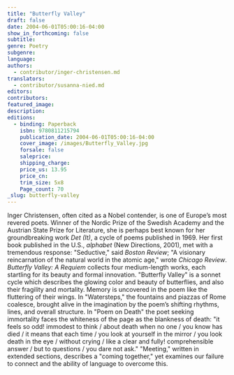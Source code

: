 ```yaml
---
title: "Butterfly Valley"
draft: false
date: 2004-06-01T05:00:16-04:00
show_in_forthcoming: false
subtitle:
genre: Poetry
subgenre:
language:
authors:
  - contributor/inger-christensen.md
translators:
  - contributor/susanna-nied.md
editors:
contributors:
featured_image:
description:
editions:
  - binding: Paperback
    isbn: 9780811215794
    publication_date: 2004-06-01T05:00:16-04:00
    cover_image: /images/Butterfly_Valley.jpg
    forsale: false
    saleprice:
    shipping_charge:
    price_us: 13.95
    price_cn:
    trim_size: 5x8
    Page_count: 70
_slug: butterfly-valley
---
```


Inger Christensen, often cited as a Nobel contender, is one of Europe’s most revered poets. Winner of the Nordic Prize of the Swedish Academy and the Austrian State Prize for Literature, she is perhaps best known for her groundbreaking work _Det (It)_, a cycle of poems published in 1969. Her first book published in the U.S., _alphabet_ (New Directions, 2001), met with a tremendous response: "Seductive," said _Boston Review_; "A visionary reincarnation of the natural world in the atomic age," wrote _Chicago Review_. _Butterfly Valley: A Requiem_ collects four medium-length works, each startling for its beauty and formal innovation. "Butterfly Valley" is a sonnet cycle which describes the glowing color and beauty of butterflies, and also their fragility and mortality. Memory is uncovered in the poem like the fluttering of their wings. In "Watersteps," the fountains and piazzas of Rome coalesce, brought alive in the imagination by the poem’s shifting rhythms, lines, and overall structure. In "Poem on Death" the poet seeking immortality faces the whiteness of the page as the blankness of death: "it feels so odd! immodest to think / about death when no one / you know has died / it means that each time / you look at yourself in the mirror / you look death in the eye / without crying / like a clear and fully! comprehensible answer / but to questions / you dare not ask." "Meeting," written in extended sections, describes a "coming together," yet examines our failure to connect and the ability of language to overcome this.

